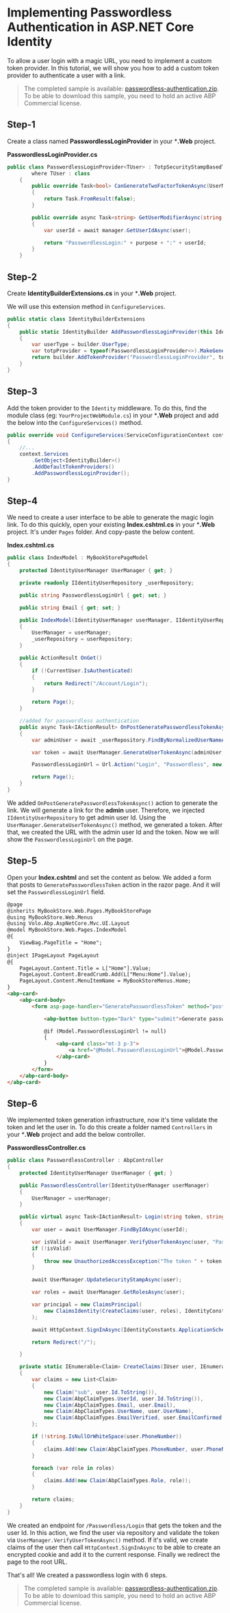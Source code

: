 # Implementing Passwordless Authentication in ASP.NET Core Identity
To allow a user login with a magic URL, you need to implement a custom token provider. 
In this tutorial, we will show you how to add a custom token provider to authenticate a user with a link.

> The completed sample is available: [passwordless-authentication.zip](https://abp.io/Account/Login?returnUrl=/api/download/samples/passwordless-authentication). To be able to download this sample, you need to hold an active ABP Commercial license.

## Step-1

Create a class named **PasswordlessLoginProvider** in your ***.Web** project.

**PasswordlessLoginProvider.cs**

```csharp
public class PasswordlessLoginProvider<TUser> : TotpSecurityStampBasedTokenProvider<TUser>
        where TUser : class
    {
        public override Task<bool> CanGenerateTwoFactorTokenAsync(UserManager<TUser> manager, TUser user)
        {
            return Task.FromResult(false);
        }

        public override async Task<string> GetUserModifierAsync(string purpose, UserManager<TUser> manager, TUser user)
        {
            var userId = await manager.GetUserIdAsync(user);

            return "PasswordlessLogin:" + purpose + ":" + userId;
        }
    }
```

## Step-2

Create **IdentityBuilderExtensions.cs** in your ***.Web** project.

We will use this extension method in `ConfigureServices`.

```csharp
public static class IdentityBuilderExtensions
{
    public static IdentityBuilder AddPasswordlessLoginProvider(this IdentityBuilder builder)
    {
        var userType = builder.UserType;
        var totpProvider = typeof(PasswordlessLoginProvider<>).MakeGenericType(userType);
        return builder.AddTokenProvider("PasswordlessLoginProvider", totpProvider);
    }
}
```
## Step-3

Add the token provider to the `Identity` middleware. To do this, find the module class (eg: `YourProjectWebModule.cs`) in your ***.Web** project and add the below into the `ConfigureServices()` method.

```csharp
public override void ConfigureServices(ServiceConfigurationContext context)
{
	//...
	context.Services
		.GetObject<IdentityBuilder>()
		.AddDefaultTokenProviders()
		.AddPasswordlessLoginProvider();
}
```

## Step-4

We need to create a user interface to be able to generate the magic login link. To do this quickly, open your existing **Index.cshtml.cs** in your ***.Web** project. It's under `Pages` folder. And copy-paste the below content.

**Index.cshtml.cs**

```csharp
public class IndexModel : MyBookStorePageModel
{
	protected IdentityUserManager UserManager { get; }

	private readonly IIdentityUserRepository _userRepository;

	public string PasswordlessLoginUrl { get; set; }

	public string Email { get; set; }

	public IndexModel(IdentityUserManager userManager, IIdentityUserRepository userRepository)
	{
		UserManager = userManager;
		_userRepository = userRepository;
	}

	public ActionResult OnGet()
	{
		if (!CurrentUser.IsAuthenticated)
		{
			return Redirect("/Account/Login");
		}

		return Page();
	}

	//added for passwordless authentication
	public async Task<IActionResult> OnPostGeneratePasswordlessTokenAsync()
	{
		var adminUser = await _userRepository.FindByNormalizedUserNameAsync("admin");

		var token = await UserManager.GenerateUserTokenAsync(adminUser, "PasswordlessLoginProvider", "passwordless-auth");

		PasswordlessLoginUrl = Url.Action("Login", "Passwordless", new { token = token, userId = adminUser.Id.ToString() }, Request.Scheme);

		return Page();
	}
}
```

We added `OnPostGeneratePasswordlessTokenAsync()` action to generate the link. We will generate a link for the **admin** user. Therefore, we injected `IIdentityUserRepository` to get admin user Id. Using the `UserManager.GenerateUserTokenAsync()` method, we generated a token. After that, we created the URL with the admin user Id and the token. Now we will show the `PasswordlessLoginUrl` on the page.

## Step-5

Open your **Index.cshtml** and set the content as below. We added a form that posts to `GeneratePasswordlessToken` action in the razor page. And it will set the `PasswordlessLoginUrl` field.

```html
@page
@inherits MyBookStore.Web.Pages.MyBookStorePage
@using MyBookStore.Web.Menus
@using Volo.Abp.AspNetCore.Mvc.UI.Layout
@model MyBookStore.Web.Pages.IndexModel
@{
    ViewBag.PageTitle = "Home";
}
@inject IPageLayout PageLayout
@{
    PageLayout.Content.Title = L["Home"].Value;
    PageLayout.Content.BreadCrumb.Add(L["Menu:Home"].Value);
    PageLayout.Content.MenuItemName = MyBookStoreMenus.Home;
}
<abp-card>
    <abp-card-body>
        <form asp-page-handler="GeneratePasswordlessToken" method="post">

            <abp-button button-type="Dark" type="submit">Generate passwordless token link</abp-button>

            @if (Model.PasswordlessLoginUrl != null)
            {
                <abp-card class="mt-3 p-3">
                    <a href="@Model.PasswordlessLoginUrl">@Model.PasswordlessLoginUrl</a>
                </abp-card>
            }
        </form>
    </abp-card-body>
</abp-card>
```

## Step-6

We implemented token generation infrastructure, now it's time validate the token and let the user in. To do this create a folder named `Controllers` in your ***.Web** project and add the below controller.

**PasswordlessController.cs**

```csharp
public class PasswordlessController : AbpController
{
	protected IdentityUserManager UserManager { get; }

	public PasswordlessController(IdentityUserManager userManager)
	{
		UserManager = userManager;
	}

	public virtual async Task<IActionResult> Login(string token, string userId)
	{
		var user = await UserManager.FindByIdAsync(userId);

		var isValid = await UserManager.VerifyUserTokenAsync(user, "PasswordlessLoginProvider", "passwordless-auth", token);
		if (!isValid)
		{
			throw new UnauthorizedAccessException("The token " + token + " is not valid for the user " + userId);
		}

		await UserManager.UpdateSecurityStampAsync(user);

		var roles = await UserManager.GetRolesAsync(user);

		var principal = new ClaimsPrincipal(
			new ClaimsIdentity(CreateClaims(user, roles), IdentityConstants.ApplicationScheme)
		);

		await HttpContext.SignInAsync(IdentityConstants.ApplicationScheme, principal);

		return Redirect("/");

	}

	private static IEnumerable<Claim> CreateClaims(IUser user, IEnumerable<string> roles)
	{
		var claims = new List<Claim>
		{
			new Claim("sub", user.Id.ToString()),
			new Claim(AbpClaimTypes.UserId, user.Id.ToString()),
			new Claim(AbpClaimTypes.Email, user.Email),
			new Claim(AbpClaimTypes.UserName, user.UserName),
			new Claim(AbpClaimTypes.EmailVerified, user.EmailConfirmed.ToString().ToLower()),
		};

		if (!string.IsNullOrWhiteSpace(user.PhoneNumber))
		{
			claims.Add(new Claim(AbpClaimTypes.PhoneNumber, user.PhoneNumber));
		}

		foreach (var role in roles)
		{
			claims.Add(new Claim(AbpClaimTypes.Role, role));
		}

		return claims;
	}
}
```

We created an endpoint for `/Passwordless/Login` that gets the token and the user Id.  In this action, we find the user via repository and validate the token via `UserManager.VerifyUserTokenAsync()` method. If it's valid, we create claims of the user then call `HttpContext.SignInAsync` to be able to create an encrypted cookie and add it to the current response.  Finally we redirect the page to the root URL.

That's all! We created a passwordless login with 6 steps.



> The completed sample is available: [passwordless-authentication.zip](https://abp.io/Account/Login?returnUrl=/api/download/samples/passwordless-authentication). To be able to download this sample, you need to hold an active ABP Commercial license.